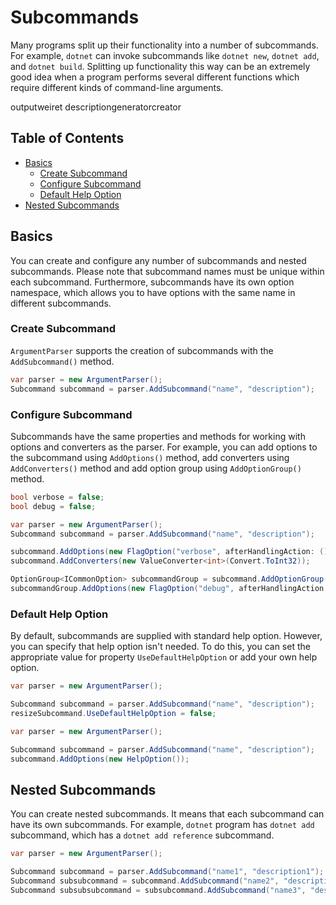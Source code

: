 # Subcommands
Many programs split up their functionality into a number of subcommands. For example, `dotnet` can invoke subcommands like `dotnet new`, `dotnet add`, and `dotnet build`. Splitting up functionality this way can be an extremely good idea when a program performs several different functions which require different kinds of command-line arguments.

outputweiret
descriptiongeneratorcreator

## Table of Contents
*    [Basics](#basics)
     *    [Create Subcommand](#create-subcommand)
     *    [Configure Subcommand](#configure-subcommand)
     *    [Default Help Option](#default-help-option)
*    [Nested Subcommands](#nested-subcommands)

## Basics
You can create and configure any number of subcommands and nested subcommands. Please note that subcommand names must be unique within each subcommand. Furthermore, subcommands have its own option namespace, which allows you to have options with the same name in different subcommands.

### Create Subcommand
`ArgumentParser` supports the creation of subcommands with the `AddSubcommand()` method.

```cs
var parser = new ArgumentParser();
Subcommand subcommand = parser.AddSubcommand("name", "description");
```

### Configure Subcommand
Subcommands have the same properties and methods for working with options and converters as the parser. For example, you can add options to the subcommand using `AddOptions()` method, add converters using `AddConverters()` method and add option group using `AddOptionGroup()` method.

```cs
bool verbose = false;
bool debug = false;

var parser = new ArgumentParser();
Subcommand subcommand = parser.AddSubcommand("name", "description");

subcommand.AddOptions(new FlagOption("verbose", afterHandlingAction: () => verbose = true));
subcommand.AddConverters(new ValueConverter<int>(Convert.ToInt32));

OptionGroup<ICommonOption> subcommandGroup = subcommand.AddOptionGroup("group", string.Empty);
subcommandGroup.AddOptions(new FlagOption("debug", afterHandlingAction: () => debug = true));
```

### Default Help Option
By default, subcommands are supplied with standard help option. However, you can specify that help option isn't needed. To do this, you can set the appropriate value for property `UseDefaultHelpOption` or add your own help option.

```cs
var parser = new ArgumentParser();

Subcommand subcommand = parser.AddSubcommand("name", "description");
resizeSubcommand.UseDefaultHelpOption = false;
```

```cs
var parser = new ArgumentParser();

Subcommand subcommand = parser.AddSubcommand("name", "description");
subcommand.AddOptions(new HelpOption());
```

## Nested Subcommands
You can create nested subcommands. It means that each subcommand can have its own subcommands. For example, `dotnet` program has `dotnet add` subcommand, which has a `dotnet add reference` subcommand.

```cs
var parser = new ArgumentParser();

Subcommand subcommand = parser.AddSubcommand("name1", "description1");
Subcommand subsubcommand = subcommand.AddSubcommand("name2", "description2");
Subcommand subsubsubcommand = subsubcommand.AddSubcommand("name3", "description3");
```
